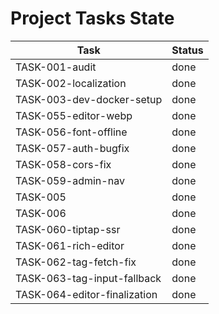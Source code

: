 # Project Tasks State

| Task                        | Status |
| --------------------------- | ------ |
| TASK-001-audit              | done   |
| TASK-002-localization       | done   |
| TASK-003-dev-docker-setup   | done   |
| TASK-055-editor-webp        | done   |
| TASK-056-font-offline       | done   |
| TASK-057-auth-bugfix        | done   |
| TASK-058-cors-fix           | done   |
| TASK-059-admin-nav          | done   |
| TASK-005                    | done   |
| TASK-006                    | done   |
| TASK-060-tiptap-ssr         | done   |
| TASK-061-rich-editor        | done   |
| TASK-062-tag-fetch-fix      | done   |
| TASK-063-tag-input-fallback | done   |
| TASK-064-editor-finalization | done   |
